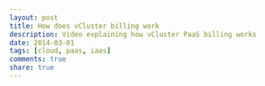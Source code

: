 ```yaml
---
layout: post
title: How does vCluster billing work
description: Video explaining how vCluster PaaS billing works
date: 2014-03-01
tags: [cloud, paas, iaas]
comments: true
share: true
---
```




